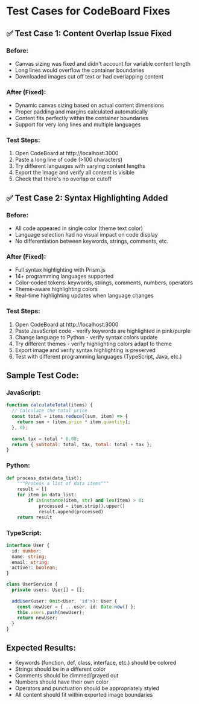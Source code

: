 # Test Cases for CodeBoard Fixes

## ✅ Test Case 1: Content Overlap Issue Fixed

### Before:
- Canvas sizing was fixed and didn't account for variable content length
- Long lines would overflow the container boundaries
- Downloaded images cut off text or had overlapping content

### After (Fixed):
- Dynamic canvas sizing based on actual content dimensions
- Proper padding and margins calculated automatically
- Content fits perfectly within the container boundaries
- Support for very long lines and multiple languages

### Test Steps:
1. Open CodeBoard at http://localhost:3000
2. Paste a long line of code (>100 characters)
3. Try different languages with varying content lengths
4. Export the image and verify all content is visible
5. Check that there's no overlap or cutoff

## ✅ Test Case 2: Syntax Highlighting Added

### Before:
- All code appeared in single color (theme text color)
- Language selection had no visual impact on code display
- No differentiation between keywords, strings, comments, etc.

### After (Fixed):
- Full syntax highlighting with Prism.js
- 14+ programming languages supported
- Color-coded tokens: keywords, strings, comments, numbers, operators
- Theme-aware highlighting colors
- Real-time highlighting updates when language changes

### Test Steps:
1. Open CodeBoard at http://localhost:3000
2. Paste JavaScript code - verify keywords are highlighted in pink/purple
3. Change language to Python - verify syntax colors update
4. Try different themes - verify highlighting colors adapt to theme
5. Export image and verify syntax highlighting is preserved
6. Test with different programming languages (TypeScript, Java, etc.)

## Sample Test Code:

### JavaScript:
```javascript
function calculateTotal(items) {
  // Calculate the total price
  const total = items.reduce((sum, item) => {
    return sum + (item.price * item.quantity);
  }, 0);
  
  const tax = total * 0.08;
  return { subtotal: total, tax, total: total + tax };
}
```

### Python:
```python
def process_data(data_list):
    """Process a list of data items"""
    result = []
    for item in data_list:
        if isinstance(item, str) and len(item) > 0:
            processed = item.strip().upper()
            result.append(processed)
    return result
```

### TypeScript:
```typescript
interface User {
  id: number;
  name: string;
  email: string;
  active?: boolean;
}

class UserService {
  private users: User[] = [];
  
  addUser(user: Omit<User, 'id'>): User {
    const newUser = { ...user, id: Date.now() };
    this.users.push(newUser);
    return newUser;
  }
}
```

## Expected Results:
- Keywords (function, def, class, interface, etc.) should be colored
- Strings should be in a different color
- Comments should be dimmed/grayed out
- Numbers should have their own color
- Operators and punctuation should be appropriately styled
- All content should fit within exported image boundaries